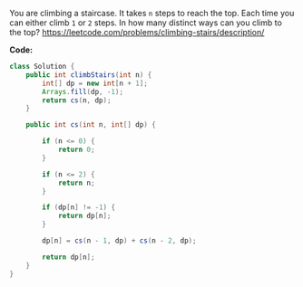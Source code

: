 You are climbing a staircase. It takes `n` steps to reach the top.
Each time you can either climb `1` or `2` steps. In how many distinct ways can you climb to the top?
https://leetcode.com/problems/climbing-stairs/description/

**Code:**


```java
class Solution {
    public int climbStairs(int n) {
        int[] dp = new int[n + 1];
        Arrays.fill(dp, -1);
        return cs(n, dp);
    }

    public int cs(int n, int[] dp) {

        if (n <= 0) {
            return 0;
        }

        if (n <= 2) {
            return n;
        }

        if (dp[n] != -1) {
            return dp[n];
        }

        dp[n] = cs(n - 1, dp) + cs(n - 2, dp);

        return dp[n];
    }
}
```